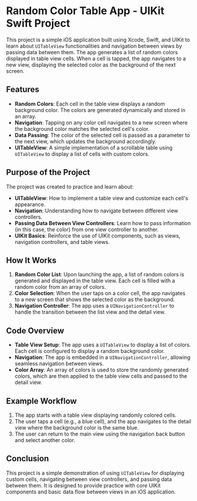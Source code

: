 # Random Color Table App - UIKit Swift Project

This project is a simple iOS application built using Xcode, Swift, and UIKit to learn about `UITableView` functionalities and navigation between views by passing data between them. The app generates a list of random colors displayed in table view cells. When a cell is tapped, the app navigates to a new view, displaying the selected color as the background of the next screen.

## Features

- **Random Colors**: Each cell in the table view displays a random background color. The colors are generated dynamically and stored in an array.
- **Navigation**: Tapping on any color cell navigates to a new screen where the background color matches the selected cell's color.
- **Data Passing**: The color of the selected cell is passed as a parameter to the next view, which updates the background accordingly.
- **UITableView**: A simple implementation of a scrollable table using `UITableView` to display a list of cells with custom colors.

## Purpose of the Project

The project was created to practice and learn about:

- **UITableView**: How to implement a table view and customize each cell's appearance.
- **Navigation**: Understanding how to navigate between different view controllers.
- **Passing Data Between View Controllers**: Learn how to pass information (in this case, the color) from one view controller to another.
- **UIKit Basics**: Reinforce the use of UIKit components, such as views, navigation controllers, and table views.

## How It Works

1. **Random Color List**: Upon launching the app, a list of random colors is generated and displayed in the table view. Each cell is filled with a random color from an array of colors.
2. **Color Selection**: When the user taps on a color cell, the app navigates to a new screen that shows the selected color as the background.
3. **Navigation Controller**: The app uses a `UINavigationController` to handle the transition between the list view and the detail view.

## Code Overview

- **Table View Setup**: The app uses a `UITableView` to display a list of colors. Each cell is configured to display a random background color.
- **Navigation**: The app is embedded in a `UINavigationController`, allowing seamless navigation between views.
- **Color Array**: An array of colors is used to store the randomly generated colors, which are then applied to the table view cells and passed to the detail view.

## Example Workflow

1. The app starts with a table view displaying randomly colored cells.
2. The user taps a cell (e.g., a blue cell), and the app navigates to the detail view where the background color is the same blue.
3. The user can return to the main view using the navigation back button and select another color.

## Conclusion

This project is a simple demonstration of using `UITableView` for displaying custom cells, navigating between view controllers, and passing data between them. It is designed to provide practice with core UIKit components and basic data flow between views in an iOS application.
